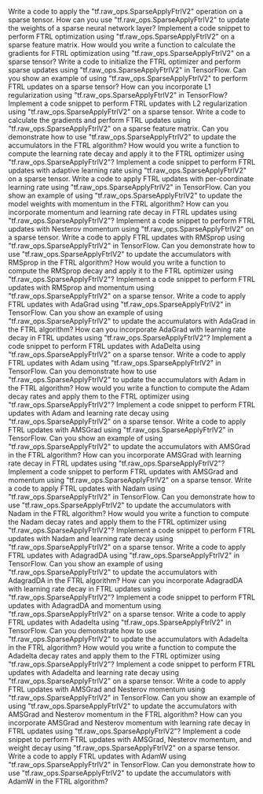 Write a code to apply the "tf.raw_ops.SparseApplyFtrlV2" operation on a sparse tensor.
How can you use "tf.raw_ops.SparseApplyFtrlV2" to update the weights of a sparse neural network layer?
Implement a code snippet to perform FTRL optimization using "tf.raw_ops.SparseApplyFtrlV2" on a sparse feature matrix.
How would you write a function to calculate the gradients for FTRL optimization using "tf.raw_ops.SparseApplyFtrlV2" on a sparse tensor?
Write a code to initialize the FTRL optimizer and perform sparse updates using "tf.raw_ops.SparseApplyFtrlV2" in TensorFlow.
Can you show an example of using "tf.raw_ops.SparseApplyFtrlV2" to perform FTRL updates on a sparse tensor?
How can you incorporate L1 regularization using "tf.raw_ops.SparseApplyFtrlV2" in TensorFlow?
Implement a code snippet to perform FTRL updates with L2 regularization using "tf.raw_ops.SparseApplyFtrlV2" on a sparse tensor.
Write a code to calculate the gradients and perform FTRL updates using "tf.raw_ops.SparseApplyFtrlV2" on a sparse feature matrix.
Can you demonstrate how to use "tf.raw_ops.SparseApplyFtrlV2" to update the accumulators in the FTRL algorithm?
How would you write a function to compute the learning rate decay and apply it to the FTRL optimizer using "tf.raw_ops.SparseApplyFtrlV2"?
Implement a code snippet to perform FTRL updates with adaptive learning rate using "tf.raw_ops.SparseApplyFtrlV2" on a sparse tensor.
Write a code to apply FTRL updates with per-coordinate learning rate using "tf.raw_ops.SparseApplyFtrlV2" in TensorFlow.
Can you show an example of using "tf.raw_ops.SparseApplyFtrlV2" to update the model weights with momentum in the FTRL algorithm?
How can you incorporate momentum and learning rate decay in FTRL updates using "tf.raw_ops.SparseApplyFtrlV2"?
Implement a code snippet to perform FTRL updates with Nesterov momentum using "tf.raw_ops.SparseApplyFtrlV2" on a sparse tensor.
Write a code to apply FTRL updates with RMSprop using "tf.raw_ops.SparseApplyFtrlV2" in TensorFlow.
Can you demonstrate how to use "tf.raw_ops.SparseApplyFtrlV2" to update the accumulators with RMSprop in the FTRL algorithm?
How would you write a function to compute the RMSprop decay and apply it to the FTRL optimizer using "tf.raw_ops.SparseApplyFtrlV2"?
Implement a code snippet to perform FTRL updates with RMSprop and momentum using "tf.raw_ops.SparseApplyFtrlV2" on a sparse tensor.
Write a code to apply FTRL updates with AdaGrad using "tf.raw_ops.SparseApplyFtrlV2" in TensorFlow.
Can you show an example of using "tf.raw_ops.SparseApplyFtrlV2" to update the accumulators with AdaGrad in the FTRL algorithm?
How can you incorporate AdaGrad with learning rate decay in FTRL updates using "tf.raw_ops.SparseApplyFtrlV2"?
Implement a code snippet to perform FTRL updates with AdaDelta using "tf.raw_ops.SparseApplyFtrlV2" on a sparse tensor.
Write a code to apply FTRL updates with Adam using "tf.raw_ops.SparseApplyFtrlV2" in TensorFlow.
Can you demonstrate how to use "tf.raw_ops.SparseApplyFtrlV2" to update the accumulators with Adam in the FTRL algorithm?
How would you write a function to compute the Adam decay rates and apply them to the FTRL optimizer using "tf.raw_ops.SparseApplyFtrlV2"?
Implement a code snippet to perform FTRL updates with Adam and learning rate decay using "tf.raw_ops.SparseApplyFtrlV2" on a sparse tensor.
Write a code to apply FTRL updates with AMSGrad using "tf.raw_ops.SparseApplyFtrlV2" in TensorFlow.
Can you show an example of using "tf.raw_ops.SparseApplyFtrlV2" to update the accumulators with AMSGrad in the FTRL algorithm?
How can you incorporate AMSGrad with learning rate decay in FTRL updates using "tf.raw_ops.SparseApplyFtrlV2"?
Implement a code snippet to perform FTRL updates with AMSGrad and momentum using "tf.raw_ops.SparseApplyFtrlV2" on a sparse tensor.
Write a code to apply FTRL updates with Nadam using "tf.raw_ops.SparseApplyFtrlV2" in TensorFlow.
Can you demonstrate how to use "tf.raw_ops.SparseApplyFtrlV2" to update the accumulators with Nadam in the FTRL algorithm?
How would you write a function to compute the Nadam decay rates and apply them to the FTRL optimizer using "tf.raw_ops.SparseApplyFtrlV2"?
Implement a code snippet to perform FTRL updates with Nadam and learning rate decay using "tf.raw_ops.SparseApplyFtrlV2" on a sparse tensor.
Write a code to apply FTRL updates with AdagradDA using "tf.raw_ops.SparseApplyFtrlV2" in TensorFlow.
Can you show an example of using "tf.raw_ops.SparseApplyFtrlV2" to update the accumulators with AdagradDA in the FTRL algorithm?
How can you incorporate AdagradDA with learning rate decay in FTRL updates using "tf.raw_ops.SparseApplyFtrlV2"?
Implement a code snippet to perform FTRL updates with AdagradDA and momentum using "tf.raw_ops.SparseApplyFtrlV2" on a sparse tensor.
Write a code to apply FTRL updates with Adadelta using "tf.raw_ops.SparseApplyFtrlV2" in TensorFlow.
Can you demonstrate how to use "tf.raw_ops.SparseApplyFtrlV2" to update the accumulators with Adadelta in the FTRL algorithm?
How would you write a function to compute the Adadelta decay rates and apply them to the FTRL optimizer using "tf.raw_ops.SparseApplyFtrlV2"?
Implement a code snippet to perform FTRL updates with Adadelta and learning rate decay using "tf.raw_ops.SparseApplyFtrlV2" on a sparse tensor.
Write a code to apply FTRL updates with AMSGrad and Nesterov momentum using "tf.raw_ops.SparseApplyFtrlV2" in TensorFlow.
Can you show an example of using "tf.raw_ops.SparseApplyFtrlV2" to update the accumulators with AMSGrad and Nesterov momentum in the FTRL algorithm?
How can you incorporate AMSGrad and Nesterov momentum with learning rate decay in FTRL updates using "tf.raw_ops.SparseApplyFtrlV2"?
Implement a code snippet to perform FTRL updates with AMSGrad, Nesterov momentum, and weight decay using "tf.raw_ops.SparseApplyFtrlV2" on a sparse tensor.
Write a code to apply FTRL updates with AdamW using "tf.raw_ops.SparseApplyFtrlV2" in TensorFlow.
Can you demonstrate how to use "tf.raw_ops.SparseApplyFtrlV2" to update the accumulators with AdamW in the FTRL algorithm?